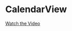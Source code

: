 # CalendarView

[Watch the Video]([https://www.youtube.com/watch?v=YOUR_VIDEO_ID](https://user-images.githubusercontent.com/22079892/271124835-99f62aa1-f868-4621-9dfe-b502b740b331.mp4)https://user-images.githubusercontent.com/22079892/271124835-99f62aa1-f868-4621-9dfe-b502b740b331.mp4)
